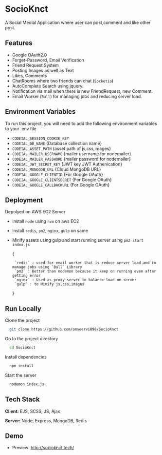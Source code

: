 
# SocioKnct

A Social Medial Application where user can post,comment and like other post.



## Features

- Google OAuth2.0
- Forget-Password, Email Verification 
- Friend Request System
- Posting Images as well as Text
- Likes, Comments
- ChatRooms where two friends can chat (`Socketio`)
- AutoComplete Search using jquery.
- Notification via mail when there is new FriendRequest, new Comment.
- Email Worker (`Bull`) for managing jobs and reducing server load.
 




## Environment Variables

To run this project, you will need to add the following environment variables to your .env file

- `CODEIAL_SESSION_COOKIE_KEY`
- `CODEIAL_DB_NAME`   {Database collection name}
- `CODEIAL_ASSET_PATH`  {asset path of js,css,images}
- `CODEIAL_MAILER_USERNAME` {mailer username for nodemailer}
- `CODEIAL_MAILER_PASSWORD` {mailer password for nodemailer}
- `CODEIAL_JWT_SECRET_KEY` {JWT key JWT Authenication}
- `CODEIAL_MONGODB_URL` {Cloud MongoDB URL}
- `CODEIAL_GOOGLE_CLIENTID`  {For Google OAuth}
- `CODEIAL_GOOGLE_CLIENTSECRET` {For Google OAuth}
- `CODEIAL_GOOGLE_CALLBACKURL` {For Google OAuth}


## Deployment

Depolyed on AWS EC2 Server

- Install `node` using `nvm` on aws EC2
- Install `redis`, `pm2`, `nginx`, `gulp` on same
- Minify assets using gulp and start running server using `pm2 start index.js`
  
  {
    
       `redis` : used for email worker that is reduce server load and to manage jobs using `Bull` Library
       `pm2` : Better than nodemon because it keep on running even after getting error
       `nginx` : Used as proxy server to balance load on server
       `gulp` : to Minify js,css,images

  }
## Run Locally

Clone the project

```bash
  git clone https://github.com/omseervi098/SocioKnct
```

Go to the project directory

```bash
  cd SocioKnct
```

Install dependencies

```bash
  npm install
```

Start the server

```bash
  nodemon index.js
```


## Tech Stack

**Client:** EJS, SCSS, JS, Ajax

**Server:** Node, Express, MongoDB, Redis


## Demo

- Preview: http://socioknct.tech/

